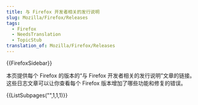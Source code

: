 ```yaml
---
title: 与 Firefox 开发者相关的发行说明
slug: Mozilla/Firefox/Releases
tags:
  - Firefox
  - NeedsTranslation
  - TopicStub
translation_of: Mozilla/Firefox/Releases
---
```

<div>{{FirefoxSidebar}}</div><p>本页提供每个 Firefox 的版本的“与 Firefox 开发者相关的发行说明”文章的链接。这些日志文章可以让你查看每个 Firefox 版本增加了哪些功能和修复的错误。</p>

{{ListSubpages("",1,1,1)}}
